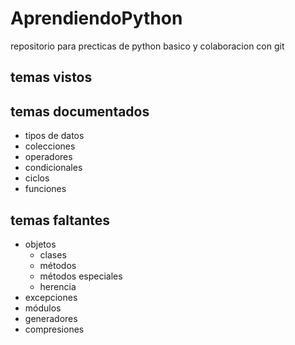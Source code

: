 # AprendiendoPython
repositorio para precticas de python basico y colaboracion con git

## temas vistos

## temas documentados
- tipos de datos
- colecciones
- operadores
- condicionales
- ciclos
- funciones

## temas faltantes
- objetos
  - clases
  - métodos
  - métodos especiales
  - herencia
- excepciones
- módulos
- generadores
- compresiones
